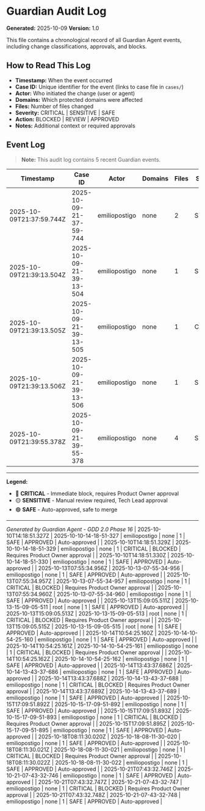 # Guardian Audit Log

**Generated:** 2025-10-09
**Version:** 1.0

This file contains a chronological record of all Guardian Agent events, including change classifications, approvals, and blocks.

## How to Read This Log

- **Timestamp:** When the event occurred
- **Case ID:** Unique identifier for the event (links to case file in `cases/`)
- **Actor:** Who initiated the change (user or agent)
- **Domains:** Which protected domains were affected
- **Files:** Number of files changed
- **Severity:** CRITICAL | SENSITIVE | SAFE
- **Action:** BLOCKED | REVIEW | APPROVED
- **Notes:** Additional context or required approvals

## Event Log

> **Note:** This audit log contains 5 recent Guardian events.

| Timestamp | Case ID | Actor | Domains | Files | Severity | Action | Notes |
|-----------|---------|-------|---------|-------|----------|--------|-------|
| 2025-10-09T21:37:59.744Z | 2025-10-09-21-37-59-744 | emiliopostigo | none | 2 | SAFE | APPROVED | Auto-approved |
| 2025-10-09T21:39:13.504Z | 2025-10-09-21-39-13-504 | emiliopostigo | none | 1 | SAFE | APPROVED | Auto-approved |
| 2025-10-09T21:39:13.505Z | 2025-10-09-21-39-13-505 | emiliopostigo | none | 1 | CRITICAL | BLOCKED | Requires Product Owner approval |
| 2025-10-09T21:39:13.506Z | 2025-10-09-21-39-13-506 | emiliopostigo | none | 1 | SAFE | APPROVED | Auto-approved |
| 2025-10-09T21:39:55.378Z | 2025-10-09-21-39-55-378 | emiliopostigo | none | 4 | SAFE | APPROVED | Auto-approved |

---

**Legend:**

- 🔴 **CRITICAL** - Immediate block, requires Product Owner approval
- 🟡 **SENSITIVE** - Manual review required, Tech Lead approval
- 🟢 **SAFE** - Auto-approved, safe to merge

---

*Generated by Guardian Agent - GDD 2.0 Phase 16*
| 2025-10-10T14:18:51.327Z | 2025-10-10-14-18-51-327 | emiliopostigo | none | 1 | SAFE | APPROVED | Auto-approved |
| 2025-10-10T14:18:51.329Z | 2025-10-10-14-18-51-329 | emiliopostigo | none | 1 | CRITICAL | BLOCKED | Requires Product Owner approval |
| 2025-10-10T14:18:51.330Z | 2025-10-10-14-18-51-330 | emiliopostigo | none | 1 | SAFE | APPROVED | Auto-approved |
| 2025-10-13T07:55:34.956Z | 2025-10-13-07-55-34-956 | emiliopostigo | none | 1 | SAFE | APPROVED | Auto-approved |
| 2025-10-13T07:55:34.957Z | 2025-10-13-07-55-34-957 | emiliopostigo | none | 1 | CRITICAL | BLOCKED | Requires Product Owner approval |
| 2025-10-13T07:55:34.960Z | 2025-10-13-07-55-34-960 | emiliopostigo | none | 1 | SAFE | APPROVED | Auto-approved |
| 2025-10-13T15:09:05.511Z | 2025-10-13-15-09-05-511 | root | none | 1 | SAFE | APPROVED | Auto-approved |
| 2025-10-13T15:09:05.513Z | 2025-10-13-15-09-05-513 | root | none | 1 | CRITICAL | BLOCKED | Requires Product Owner approval |
| 2025-10-13T15:09:05.515Z | 2025-10-13-15-09-05-515 | root | none | 1 | SAFE | APPROVED | Auto-approved |
| 2025-10-14T10:54:25.160Z | 2025-10-14-10-54-25-160 | emiliopostigo | none | 1 | SAFE | APPROVED | Auto-approved |
| 2025-10-14T10:54:25.161Z | 2025-10-14-10-54-25-161 | emiliopostigo | none | 1 | CRITICAL | BLOCKED | Requires Product Owner approval |
| 2025-10-14T10:54:25.162Z | 2025-10-14-10-54-25-162 | emiliopostigo | none | 1 | SAFE | APPROVED | Auto-approved |
| 2025-10-14T13:43:37.686Z | 2025-10-14-13-43-37-686 | emiliopostigo | none | 1 | SAFE | APPROVED | Auto-approved |
| 2025-10-14T13:43:37.688Z | 2025-10-14-13-43-37-688 | emiliopostigo | none | 1 | CRITICAL | BLOCKED | Requires Product Owner approval |
| 2025-10-14T13:43:37.689Z | 2025-10-14-13-43-37-689 | emiliopostigo | none | 1 | SAFE | APPROVED | Auto-approved |
| 2025-10-15T17:09:51.892Z | 2025-10-15-17-09-51-892 | emiliopostigo | none | 1 | SAFE | APPROVED | Auto-approved |
| 2025-10-15T17:09:51.893Z | 2025-10-15-17-09-51-893 | emiliopostigo | none | 1 | CRITICAL | BLOCKED | Requires Product Owner approval |
| 2025-10-15T17:09:51.895Z | 2025-10-15-17-09-51-895 | emiliopostigo | none | 1 | SAFE | APPROVED | Auto-approved |
| 2025-10-18T08:11:30.020Z | 2025-10-18-08-11-30-020 | emiliopostigo | none | 1 | SAFE | APPROVED | Auto-approved |
| 2025-10-18T08:11:30.021Z | 2025-10-18-08-11-30-021 | emiliopostigo | none | 1 | CRITICAL | BLOCKED | Requires Product Owner approval |
| 2025-10-18T08:11:30.022Z | 2025-10-18-08-11-30-022 | emiliopostigo | none | 1 | SAFE | APPROVED | Auto-approved |
| 2025-10-21T07:43:32.746Z | 2025-10-21-07-43-32-746 | emiliopostigo | none | 1 | SAFE | APPROVED | Auto-approved |
| 2025-10-21T07:43:32.747Z | 2025-10-21-07-43-32-747 | emiliopostigo | none | 1 | CRITICAL | BLOCKED | Requires Product Owner approval |
| 2025-10-21T07:43:32.748Z | 2025-10-21-07-43-32-748 | emiliopostigo | none | 1 | SAFE | APPROVED | Auto-approved |
